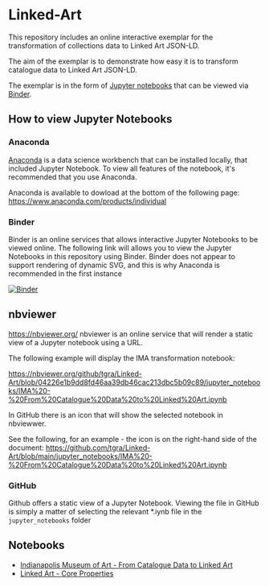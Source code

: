 # Linked-Art



This repository includes an online interactive exemplar for the transformation of collections data to Linked Art JSON-LD. 

The aim of the exemplar is to demonstrate how easy it is to transform catalogue data to Linked Art JSON-LD.

The exemplar is in the form of [Jupyter notebooks](https://jupyter.org) that can be viewed via [Binder](https://mybinder.org/).


## How to view Jupyter Notebooks

### Anaconda
[Anaconda](https://www.anaconda.com) is a data science workbench that can be installed locally, that included Jupyter Notebook. To view all features of the notebook, it's recommended that you use Anaconda.

Anaconda is available to dowload at the bottom of the following page:  https://www.anaconda.com/products/individual


### Binder 
Binder is an online services that allows interactive Jupyter Notebooks to be viewed online. The following link will allows you to view the Jupyter Notebooks in this repository using Binder. Binder does not appear to support rendering of dynamic SVG, and this is why Anaconda is recommended in the first instance

[![Binder](https://mybinder.org/badge_logo.svg)](https://mybinder.org/v2/gh/tgra/Linked-Art/HEAD)


## nbviewer
https://nbviewer.org/
nbviewer is an online service that will render a static view of a Jupyter notebook using a URL.

The following example will display the IMA transformation notebook:

https://nbviewer.org/github/tgra/Linked-Art/blob/04226e1b9dd8fd46aa39db46cac213dbc5b09c89/jupyter_notebooks/IMA%20-%20From%20Catalogue%20Data%20to%20Linked%20Art.ipynb

In GitHub there is an icon that will show the selected notebook in nbviewwer.

See the following, for an example - the icon is on the right-hand side of the document:
https://github.com/tgra/Linked-Art/blob/main/jupyter_notebooks/IMA%20-%20From%20Catalogue%20Data%20to%20Linked%20Art.ipynb

### GitHub 
Github offers a static view of a Jupyter Notebook. Viewing the file in GitHub is simply a matter of selecting the relevant *.iynb file in the `jupyter_notebooks` folder


## Notebooks 

- [Indianapolis Museum of Art - From Catalogue Data to Linked Art](./jupyter_notebooks/IMA%20-%20From%20Catalogue%20Data%20to%20Linked%20Art.ipynb)
- [Linked Art - Core Properties](./jupyter_notebooks/Core-Properties.ipynb)